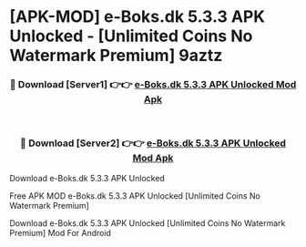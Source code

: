 # [APK-MOD] e-Boks.dk 5.3.3 APK Unlocked - [Unlimited Coins No Watermark Premium] 9aztz



<div align="center">
<h3>🔴 Download [Server1] 👉👉 <a href="https://momento.my/?title=e-Boks.dk_5.3.3_APK_Unlocked">e-Boks.dk 5.3.3 APK Unlocked Mod Apk</a></h3><br>

<h3>🔴 Download [Server2] 👉👉 <a href="https://momento.my/?title=e-Boks.dk_5.3.3_APK_Unlocked">e-Boks.dk 5.3.3 APK Unlocked Mod Apk</a></h3>
</div>



Download e-Boks.dk 5.3.3 APK Unlocked 

Free APK MOD e-Boks.dk 5.3.3 APK Unlocked [Unlimited Coins No Watermark Premium]

Download e-Boks.dk 5.3.3 APK Unlocked [Unlimited Coins No Watermark Premium] Mod For Android
